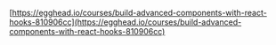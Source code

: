 [https://egghead.io/courses/build-advanced-components-with-react-hooks-810906cc](https://egghead.io/courses/build-advanced-components-with-react-hooks-810906cc)
